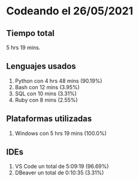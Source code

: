 # Codeando el 26/05/2021

## Tiempo total
5 hrs 19 mins.

## Lenguajes usados
1. Python con 4 hrs 48 mins (90.19%)
1. Bash con 12 mins (3.95%)
1. SQL con 10 mins (3.31%)
1. Ruby con 8 mins (2.55%)

## Plataformas utilizadas
1. Windows con 5 hrs 19 mins (100.0%)

## IDEs
1. VS Code un total de 5:09:19 (96.69%)
1. DBeaver un total de 0:10:35 (3.31%)
